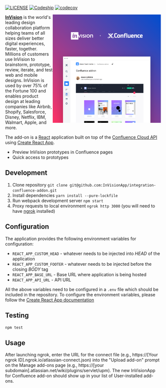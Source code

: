 [![LICENSE](https://img.shields.io/badge/license-MIT-orange.svg)](LICENSE)
[![Codeship](https://app.codeship.com/projects/82eddc00-7164-0135-25d4-0a9c8bd2473c/status?branch=master)](https://app.codeship.com/projects/243371)
[![codecov](https://codecov.io/gh/InVisionApp/integration-confluence-addon/branch/master/graph/badge.svg?token=34XsLpEHOT)](https://codecov.io/gh/InVisionApp/integration-confluence-addon)

<img align="right" width="350px" src="images/preview.png">

**[InVision](https://www.invisionapp.com/)** is the world's leading design collaboration platform helping teams of all sizes deliver better digital experiences, faster, together. Millions of customers use InVision to brainstorm, prototype, review, iterate, and test web and mobile designs. InVision is used by over 75% of the Fortune 100 and enables product design at leading companies like Airbnb, Shopify, Salesforce, Disney, Netflix, IBM, Walmart, Apple, and more.

The add-on is a [React](https://facebook.github.io/react/) application built on top of the [Confluence Cloud API](https://developer.atlassian.com/cloud/confluence/about-confluence-cloud-rest-api/) using [Create React App](https://github.com/facebookincubator/create-react-app).

* Preview InVision prototypes in Confluence pages
* Quick access to prototypes

## Development

1. Clone repository `git clone git@github.com:InVisionApp/integration-confluence-addon.git`
2. Install dependencies `yarn install --pure-lockfile`
3. Run webpack development server `npm start`
4. Proxy requests to local environment `ngrok http 3000` (you will need to have [ngrok](https://ngrok.com/) installed)

## Configuration

The application provides the following environment variables for configuration:
* `REACT_APP_CUSTOM_HEAD` - whatever needs to be injected into *HEAD* of the application
* `REACT_APP_CUSTOM_FOOTER` - whatever needs to be injected before the closing *BODY* tag
* `REACT_APP_BASE_URL` - Base URL where application is being hosted
* `REACT_APP_API_URL` - API URL

All the above variables need to be configured in a `.env` file which should be included in the repository. To configure the environment variables, please follow the [Create React App documentation](https://github.com/facebookincubator/create-react-app/blob/master/packages/react-scripts/template/README.md#adding-custom-environment-variables)

## Testing

`npm test`

## Usage

After launching ngrok, enter the URL for the connect file (e.g., https://[Your ngrok ID].ngrok.io/atlassian-connect.json) into the "Upload add-on" prompt on the Manage add-ons page (e.g., https://[your subdomain].atlassian.net/wiki/plugins/servlet/upm). The new InVisionApp for Confluence add-on should show up in your list of User-installed add-ons.
